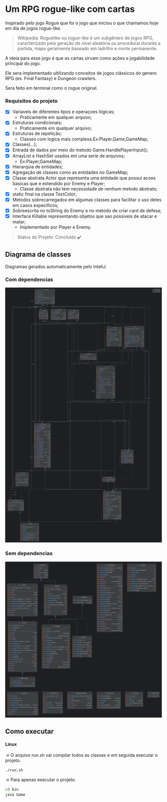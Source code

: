 # Um RPG rogue-like com cartas

Inspirado pelo jogo Rogue que foi o jogo que iniciou o que chamamos hoje em dia de jogos rogue-like.

>  Wikipedia: Roguelike ou rogue-like é um subgênero de jogos RPG, caracterizado pela geração de nível aleatória ou procedural durante a partida, mapa geralmente baseado em ladrilho e morte permanente.

A ideia para esse jogo é que as cartas sirvam como ações e jogabilidade principal do jogo.

Ele sera implementado ultilizando conceitos de jogos clássicos do genero RPG (ex. Final Fantasy) e Dungeon crawlers.

Sera feito em terminal como o rogue original.

### Requisitos do projeto

- [X] Variaveis de diferentes tipos e operaçoes lógicas;
  - Praticamente em qualquer arquivo;
- [X] Estruturas condicionais;
  - Praticamente em qualquer arquivo;
- [X] Estruturas de repetição;
  - Classes com logica mais complexa.Ex:Player,Game,GameMap;
- [X] Classes(...);
- [X] Entrada de dados por meio do metodo Game.HandlePlayerInput();
- [X] ArrayList e HashSet usados em uma serie de arquivos;
  - Ex:Player,GameMap;
- [X] Hierarquia de entidades;
- [X] Agregação de classes como as entidades no GameMap;
- [X] Classe abstrata Actor que representa uma entidade que possui acoes basicas que é extendido por Enemy e Player;
  - Classe abstrata não tem necessidade de nenhum metodo abstrato;
- [X] static final na classe TextColor;
- [X] Metodos sobrecarregados em algumas classes para facilitar o uso deles em casos especificos;
- [X] Sobreescrita no toString do Enemy e no metodo de criar card de defesa;
- [X] Interface Killable representando objetos que sao possiveis de atacar e matar;
  - Implementado por Player e Enemy.

> Status do Projeto: Concluido :heavy_check_mark:

## Diagrama de classes
Diagramas gerados automaticamente pelo InteliJ.
### Com dependencias
<img src="./Modelo de classes (Com Dependencias).png">

### Sem dependencias
<img src="./Modelo de classes (Sem Dependencias).png">

## Como executar
#### Linux
&rarr; O arquivo run.sh vai compilar todos as classes e em seguida executar o projeto. 
```bash
./run.sh
```
&rarr; Para apenas executar o projeto.
```bash
cd bin 
java Game
```